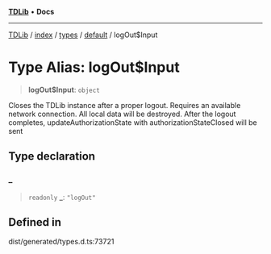 [**TDLib**](../../../../../../README.md) • **Docs**

***

[TDLib](../../../../../../modules.md) / [index](../../../../../README.md) / [types](../../../README.md) / [default](../README.md) / logOut$Input

# Type Alias: logOut$Input

> **logOut$Input**: `object`

Closes the TDLib instance after a proper logout. Requires an available network connection. All local data will be destroyed. After the logout completes, updateAuthorizationState with authorizationStateClosed will be sent

## Type declaration

### \_

> `readonly` **\_**: `"logOut"`

## Defined in

dist/generated/types.d.ts:73721
